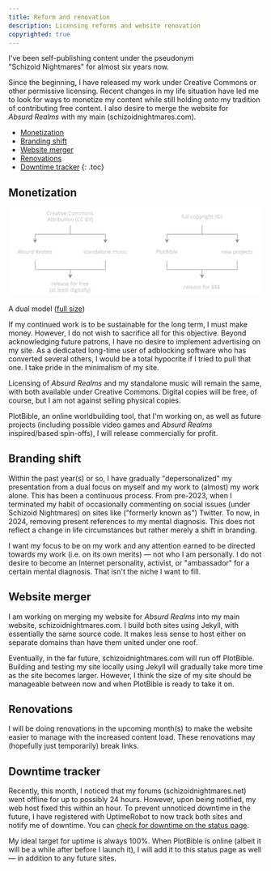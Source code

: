 ```yaml
---
title: Reform and renovation
description: Licensing reforms and website renovation
copyrighted: true
---
```


I've been self-publishing content under the pseudonym "Schizoid&nbsp;Nightmares" for almost six years now.

Since the beginning, I have released my work under Creative&nbsp;Commons or other permissive licensing. Recent changes in my life situation have led me to look for ways to monetize my content while still holding onto my tradition of contributing free content. I also desire to merge the website for *Absurd&nbsp;Realms* with my main (schizoidnightmares.com).

- [Monetization](#monetization)
- [Branding shift](#branding-shift)
- [Website merger](#website-merger)
- [Renovations](#renovations)
- [Downtime tracker](#downtime-tracker)
{: .toc}

## Monetization
<img src="/assets/images/news/licensing.png" alt="Licensing flowchart">
<div class="caption"><p>A dual model (<a href="/assets/images/news/licensing.png" target="_blank">full size</a>)</p></div>

If my continued work is to be sustainable for the long term, I must make money. However, I do not wish to sacrifice all for this objective. Beyond acknowledging future patrons, I have no desire to implement advertising on my site. As a dedicated long-time user of adblocking software who has converted several others, I would be a total hypocrite if I tried to pull that one. I take pride in the minimalism of my site.

Licensing of *Absurd&nbsp;Realms* and my standalone music will remain the same, with both available under Creative&nbsp;Commons. Digital copies will be free, of course, but I am not against selling physical copies.

PlotBible, an online worldbuilding tool, that I'm working on, as well as future projects (including possible video games and *Absurd&nbsp;Realms* inspired/based spin-offs), I will release commercially for profit.

## Branding shift
Within the past year(s) or so, I have gradually "depersonalized" my presentation from a dual focus on myself and my work to (almost) my work alone. This has been a continuous process. From pre-2023, when I terminated my habit of occasionally commenting on social issues (under Schizoid&nbsp;Nightmares) on sites like ("formerly known as") Twitter. To now, in 2024, removing present references to my mental diagnosis. This does not reflect a change in life circumstances but rather merely a shift in branding.

I want my focus to be on my work and any attention earned to be directed towards my work (i.e. on its own merits) — not who I am personally. I do not desire to become an Internet personality, activist, or "ambassador" for a certain mental diagnosis. That isn't the niche I want to fill.

## Website merger
I am working on merging my website for *Absurd&nbsp;Realms* into my main website, schizoidnightmares.com. I build both sites using Jekyll, with essentially the same source code. It makes less sense to host either on separate domains than have them united under one roof.

Eventually, in the far future, schizoidnightmares.com will run off PlotBible. Building and testing my site locally using Jekyll will gradually take more time as the site becomes larger. However, I think the size of my site should be manageable between now and when PlotBible is ready to take it on.

## Renovations
I will be doing renovations in the upcoming month(s) to make the website easier to manage with the increased content load. These renovations may (hopefully just temporarily) break links.

## Downtime tracker
Recently, this month, I noticed that my forums (schizoidnightmares.net) went offline for up to possibly 24 hours. However, upon being notified, my web host fixed this within an hour. To prevent unnoticed downtime in the future, I have registered with UptimeRobot to now track both sites and notify me of downtime. You can <a href="https://stats.uptimerobot.com/hXkB87Vezp" target="_blank">check for downtime on the status page</a>.

My ideal target for uptime is always 100%. When PlotBible is online (albeit it will be a while after before I launch it), I will add it to this status page as well — in addition to any future sites.